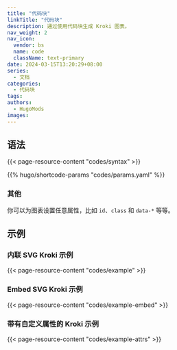 ```yaml
---
title: "代码块"
linkTitle: "代码块"
description: 通过使用代码块生成 Kroki 图表。
nav_weight: 2
nav_icon:
  vendor: bs
  name: code
  className: text-primary
date: 2024-03-15T13:20:29+08:00
series:
  - 文档
categories:
  - 代码块
tags:
authors:
  - HugoMods
images:
---
```


## 语法

{{< page-resource-content "codes/syntax" >}}

{{% hugo/shortcode-params "codes/params.yaml" %}}

### 其他

你可以为图表设置任意属性，比如 `id`、`class` 和 `data-*` 等等。

## 示例

### 内联 SVG Kroki 示例

{{< page-resource-content "codes/example" >}}

### Embed SVG Kroki 示例

{{< page-resource-content "codes/example-embed" >}}

### 带有自定义属性的 Kroki 示例

{{< page-resource-content "codes/example-attrs" >}}
